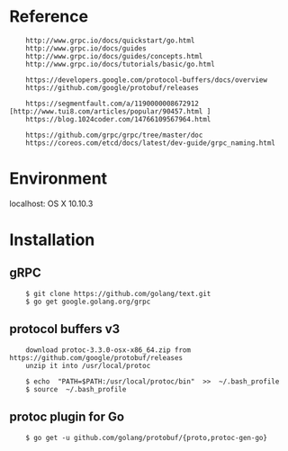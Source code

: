 # Reference
		http://www.grpc.io/docs/quickstart/go.html
		http://www.grpc.io/docs/guides
		http://www.grpc.io/docs/guides/concepts.html
		http://www.grpc.io/docs/tutorials/basic/go.html

		https://developers.google.com/protocol-buffers/docs/overview
		https://github.com/google/protobuf/releases

		https://segmentfault.com/a/1190000008672912 [http://www.tui8.com/articles/popular/90457.html ]
		https://blog.1024coder.com/14766109567964.html

		https://github.com/grpc/grpc/tree/master/doc
		https://coreos.com/etcd/docs/latest/dev-guide/grpc_naming.html

# Environment

localhost: OS X 10.10.3

# Installation

## gRPC

		$ git clone https://github.com/golang/text.git
		$ go get google.golang.org/grpc

## protocol buffers v3

		download protoc-3.3.0-osx-x86_64.zip from https://github.com/google/protobuf/releases
		unzip it into /usr/local/protoc

		$ echo  "PATH=$PATH:/usr/local/protoc/bin"  >>  ~/.bash_profile
		$ source  ~/.bash_profile

## protoc plugin for Go
		$ go get -u github.com/golang/protobuf/{proto,protoc-gen-go}
